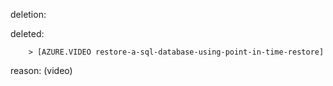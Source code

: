 deletion:

deleted:

		> [AZURE.VIDEO restore-a-sql-database-using-point-in-time-restore]

reason: (video)

